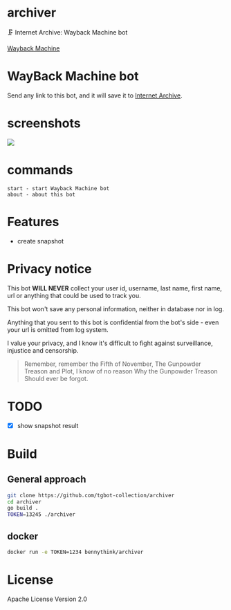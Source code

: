 # archiver
🗜 Internet Archive: Wayback Machine bot

[Wayback Machine](https://t.me/wayback_machine_bot)

# WayBack Machine bot
Send any link to this bot, and it will save it to [Internet Archive](https://archive.org/).

# screenshots
![](assets/1.png)
# commands
```
start - start Wayback Machine bot
about - about this bot
```

# Features
* create snapshot

# Privacy notice
This bot **WILL NEVER** collect your user id, username, last name, first name, url or anything that could be used to
track you.

This bot won't save any personal information, neither in database nor in log.

Anything that you sent to this bot is confidential from the bot's side - even your url is omitted from log system.

I value your privacy, and I know it's difficult to fight against surveillance, injustice and censorship.

> Remember, remember the Fifth of November,
> The Gunpowder Treason and Plot,
> I know of no reason
> Why the Gunpowder Treason
> Should ever be forgot.

# TODO
- [x] show snapshot result

# Build
## General approach
```bash
git clone https://github.com/tgbot-collection/archiver
cd archiver
go build .
TOKEN=13245 ./archiver
```
## docker
```bash
docker run -e TOKEN=1234 bennythink/archiver
```

# License
Apache License
                           Version 2.0
